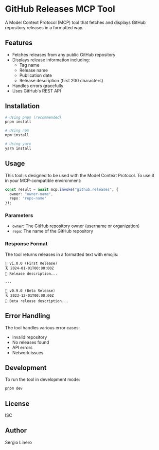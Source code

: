 # GitHub Releases MCP Tool

A Model Context Protocol (MCP) tool that fetches and displays GitHub repository releases in a formatted way.

## Features

- Fetches releases from any public GitHub repository
- Displays release information including:
  - Tag name
  - Release name
  - Publication date
  - Release description (first 200 characters)
- Handles errors gracefully
- Uses GitHub's REST API

## Installation

```bash
# Using pnpm (recommended)
pnpm install

# Using npm
npm install

# Using yarn
yarn install
```

## Usage

This tool is designed to be used with the Model Context Protocol. To use it in your MCP-compatible environment:

```typescript
const result = await mcp.invoke("github.releases", {
  owner: "owner-name",
  repo: "repo-name"
});
```

### Parameters

- `owner`: The GitHub repository owner (username or organization)
- `repo`: The name of the GitHub repository

### Response Format

The tool returns releases in a formatted text with emojis:

```
🔖 v1.0.0 (First Release)
🗓️ 2024-01-01T00:00:00Z
📝 Release description...

---

🔖 v0.9.0 (Beta Release)
🗓️ 2023-12-01T00:00:00Z
📝 Beta release description...
```

## Error Handling

The tool handles various error cases:
- Invalid repository
- No releases found
- API errors
- Network issues

## Development

To run the tool in development mode:

```bash
pnpm dev
```

## License

ISC

## Author

Sergio Linero 